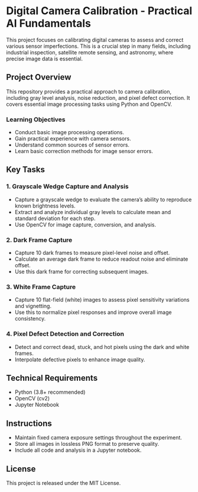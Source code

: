 # Digital Camera Calibration - Practical AI Fundamentals

This project focuses on calibrating digital cameras to assess and correct various sensor imperfections. This is a crucial step in many fields, including industrial inspection, satellite remote sensing, and astronomy, where precise image data is essential.

## Project Overview

This repository provides a practical approach to camera calibration, including gray level analysis, noise reduction, and pixel defect correction. It covers essential image processing tasks using Python and OpenCV.

### Learning Objectives

* Conduct basic image processing operations.
* Gain practical experience with camera sensors.
* Understand common sources of sensor errors.
* Learn basic correction methods for image sensor errors.

## Key Tasks

### 1. Grayscale Wedge Capture and Analysis

* Capture a grayscale wedge to evaluate the camera’s ability to reproduce known brightness levels.
* Extract and analyze individual gray levels to calculate mean and standard deviation for each step.
* Use OpenCV for image capture, conversion, and analysis.

### 2. Dark Frame Capture

* Capture 10 dark frames to measure pixel-level noise and offset.
* Calculate an average dark frame to reduce readout noise and eliminate offset.
* Use this dark frame for correcting subsequent images.

### 3. White Frame Capture

* Capture 10 flat-field (white) images to assess pixel sensitivity variations and vignetting.
* Use this to normalize pixel responses and improve overall image consistency.

### 4. Pixel Defect Detection and Correction

* Detect and correct dead, stuck, and hot pixels using the dark and white frames.
* Interpolate defective pixels to enhance image quality.

## Technical Requirements

* Python (3.8+ recommended)
* OpenCV (cv2)
* Jupyter Notebook

## Instructions

* Maintain fixed camera exposure settings throughout the experiment.
* Store all images in lossless PNG format to preserve quality.
* Include all code and analysis in a Jupyter notebook.

## License

This project is released under the MIT License.
